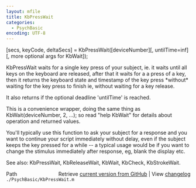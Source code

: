 ```yaml
---
layout: mfile
title: KbPressWait
categories:
  - PsychBasic
encoding: UTF-8
---
```


[secs, keyCode, deltaSecs] = KbPressWait([deviceNumber][, untilTime=inf][, more optional args for KbWait]);

KbPressWait waits for a single key press of your subject, ie. it waits
until all keys on the keyboard are released, after that it waits for a
a press of a key, then it returns the keyboard state and timestamp of the key
press \*without\* waiting for the key press to finish ie, without waiting for
a key release.

It also returns if the optional deadline 'untilTime' is reached.

This is a convenience wrapper, doing the same thing as
KbWait(deviceNumber, 2, ...); so read "help KbWait" for details about
operation and returned values.

You'll typically use this function to ask your subject for a response and
you want to continue your script immediately without delay, even if the
subject keeps the key pressed for a while -- a typical usage would be if
you want to change the stimulus immediately after response, eg, blank the
display etc.

See also: KbPressWait, KbReleaseWait, KbWait, KbCheck, KbStrokeWait.


<div class="code_header" style="text-align:right;">
  <span style="float:left;">Path&nbsp;&nbsp;</span> <span class="counter">Retrieve <a href=
  "https://raw.github.com/Psychtoolbox-3/Psychtoolbox-3/beta/./PsychBasic/KbPressWait.m">current version from GitHub</a> | View <a href=
  "https://github.com/Psychtoolbox-3/Psychtoolbox-3/commits/beta/./PsychBasic/KbPressWait.m">changelog</a></span>
</div>
<div class="code">
  <code>./PsychBasic/KbPressWait.m</code>
</div>
